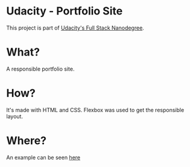 # Udacity - Portfolio Site

This project is part of [Udacity's Full Stack Nanodegree](https://br.udacity.com/course/full-stack-web-developer-nanodegree--nd004).

# What?

A responsible portfolio site.

# How?

It's made with HTML and CSS.
Flexbox was used to get the responsible layout.


# Where?

An example can be seen [here](http://www.thaissa.me/portfolio-site/)

